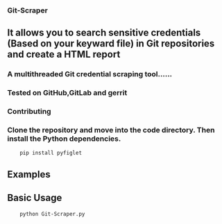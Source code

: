 ### Git-Scraper
## It allows you to search sensitive credentials (Based on your keyward file) in Git repositories and create a HTML report

### A multithreaded Git credential scraping tool...... 
### Tested on GitHub,GitLab and gerrit

### Contributing
### Clone the repository and move into the code directory. Then install the Python dependencies.
        pip install pyfiglet

## Examples
## Basic Usage
        python Git-Scraper.py
